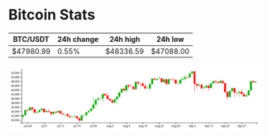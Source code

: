# Bitcoin Stats

BTC/USDT|24h change|24h high|24h low|
|---|---|---|---|
|$47980.99|0.55%|$48336.59|$47088.00|

<img src="./chart.svg">

